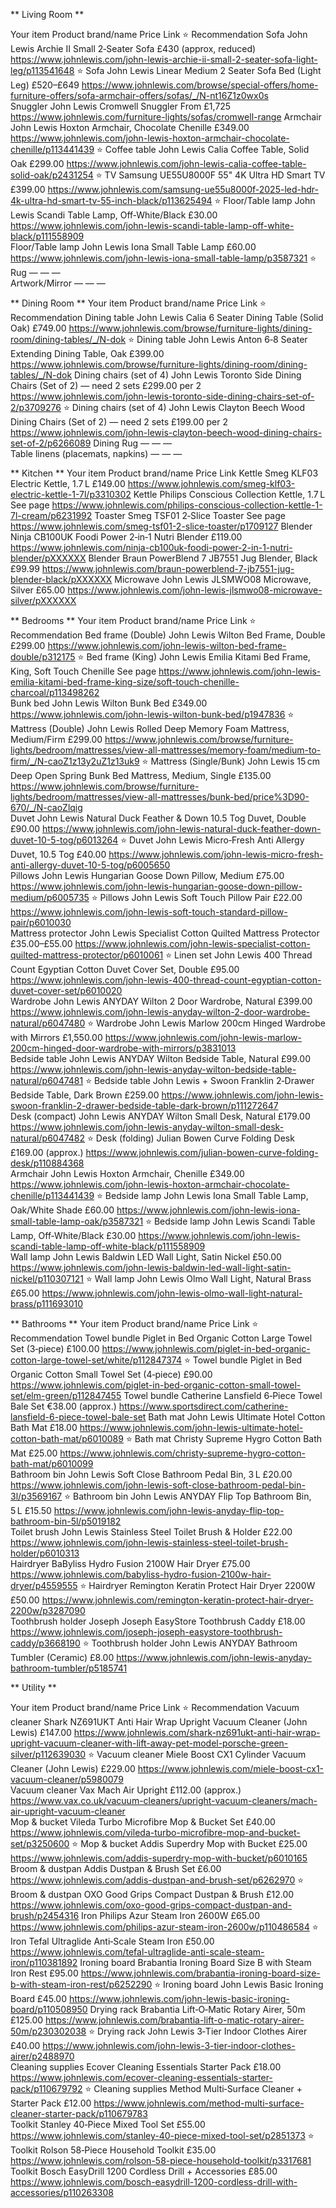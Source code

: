 ** Living Room **

Your item	Product brand/name	Price	Link	⭐ Recommendation
Sofa	John Lewis Archie II Small 2‑Seater Sofa	£430 (approx, reduced)	https://www.johnlewis.com/john-lewis-archie-ii-small-2-seater-sofa-light-leg/p113541648	⭐
Sofa	John Lewis Linear Medium 2 Seater Sofa Bed (Light Leg)	£520–£649	https://www.johnlewis.com/browse/special-offers/home-furniture-offers/sofa-armchair-offers/sofas/_/N-nt16Z1z0wx0s	
Snuggler	John Lewis Cromwell Snuggler	From £1,725	https://www.johnlewis.com/furniture-lights/sofas/cromwell-range	
Armchair	John Lewis Hoxton Armchair, Chocolate Chenille	£349.00	https://www.johnlewis.com/john-lewis-hoxton-armchair-chocolate-chenille/p113441439	⭐
Coffee table	John Lewis Calia Coffee Table, Solid Oak	£299.00	https://www.johnlewis.com/john-lewis-calia-coffee-table-solid-oak/p2431254	⭐
TV	Samsung UE55U8000F 55" 4K Ultra HD Smart TV	£399.00	https://www.johnlewis.com/samsung-ue55u8000f-2025-led-hdr-4k-ultra-hd-smart-tv-55-inch-black/p113625494	⭐
Floor/Table lamp	John Lewis Scandi Table Lamp, Off‑White/Black	£30.00	https://www.johnlewis.com/john-lewis-scandi-table-lamp-off-white-black/p111558909	
Floor/Table lamp	John Lewis Iona Small Table Lamp	£60.00	https://www.johnlewis.com/john-lewis-iona-small-table-lamp/p3587321	⭐
Rug	—	—	—	
Artwork/Mirror	—	—	—	

** Dining Room ** 
Your item	Product brand/name	Price	Link	⭐ Recommendation
Dining table	John Lewis Calia 6 Seater Dining Table (Solid Oak)	£749.00	https://www.johnlewis.com/browse/furniture-lights/dining-room/dining-tables/_/N-dok	⭐
Dining table	John Lewis Anton 6‑8 Seater Extending Dining Table, Oak	£399.00	https://www.johnlewis.com/browse/furniture-lights/dining-room/dining-tables/_/N-dok	
Dining chairs (set of 4)	John Lewis Toronto Side Dining Chairs (Set of 2) — need 2 sets	£299.00 per 2	https://www.johnlewis.com/john-lewis-toronto-side-dining-chairs-set-of-2/p3709276	⭐
Dining chairs (set of 4)	John Lewis Clayton Beech Wood Dining Chairs (Set of 2) — need 2 sets	£199.00 per 2	https://www.johnlewis.com/john-lewis-clayton-beech-wood-dining-chairs-set-of-2/p6266089	
Dining Rug	—	—	—	
Table linens (placemats, napkins)	—	—	—	


** Kitchen **
Your item	Product brand/name	Price	Link
Kettle	Smeg KLF03 Electric Kettle, 1.7 L	£149.00	https://www.johnlewis.com/smeg-klf03-electric-kettle-1-7l/p3310302
Kettle	Philips Conscious Collection Kettle, 1.7 L	See page	https://www.johnlewis.com/philips-conscious-collection-kettle-1-7l-cream/p6231992
Toaster	Smeg TSF01 2‑Slice Toaster	See page	https://www.johnlewis.com/smeg-tsf01-2-slice-toaster/p1709127
Blender	Ninja CB100UK Foodi Power 2‑in‑1 Nutri Blender	£119.00	https://www.johnlewis.com/ninja-cb100uk-foodi-power-2-in-1-nutri-blender/pXXXXXX
Blender	Braun PowerBlend 7 JB7551 Jug Blender, Black	£99.99	https://www.johnlewis.com/braun-powerblend-7-jb7551-jug-blender-black/pXXXXXX
Microwave	John Lewis JLSMWO08 Microwave, Silver	£65.00	https://www.johnlewis.com/john-lewis-jlsmwo08-microwave-silver/pXXXXXX

** Bedrooms ** 
Your item	Product brand/name	Price	Link	⭐ Recommendation
Bed frame (Double)	John Lewis Wilton Bed Frame, Double	£299.00	https://www.johnlewis.com/john-lewis-wilton-bed-frame-double/p312175	⭐
Bed frame (King)	John Lewis Emilia Kitami Bed Frame, King, Soft Touch Chenille	See page	https://www.johnlewis.com/john-lewis-emilia-kitami-bed-frame-king-size/soft-touch-chenille-charcoal/p113498262	
Bunk bed	John Lewis Wilton Bunk Bed	£349.00	https://www.johnlewis.com/john-lewis-wilton-bunk-bed/p1947836	⭐
Mattress (Double)	John Lewis Rolled Deep Memory Foam Mattress, Medium/Firm	£299.00	https://www.johnlewis.com/browse/furniture-lights/bedroom/mattresses/view-all-mattresses/memory-foam/medium-to-firm/_/N-caoZ1z13y2uZ1z13uk9	⭐
Mattress (Single/Bunk)	John Lewis 15 cm Deep Open Spring Bunk Bed Mattress, Medium, Single	£135.00	https://www.johnlewis.com/browse/furniture-lights/bedroom/mattresses/view-all-mattresses/bunk-bed/price%3D90-670/_/N-caoZlqig	
Duvet	John Lewis Natural Duck Feather & Down 10.5 Tog Duvet, Double	£90.00	https://www.johnlewis.com/john-lewis-natural-duck-feather-down-duvet-10-5-tog/p6013264	⭐
Duvet	John Lewis Micro‑Fresh Anti Allergy Duvet, 10.5 Tog	£40.00	https://www.johnlewis.com/john-lewis-micro-fresh-anti-allergy-duvet-10-5-tog/p6005650	
Pillows	John Lewis Hungarian Goose Down Pillow, Medium	£75.00	https://www.johnlewis.com/john-lewis-hungarian-goose-down-pillow-medium/p6005735	⭐
Pillows	John Lewis Soft Touch Pillow Pair	£22.00	https://www.johnlewis.com/john-lewis-soft-touch-standard-pillow-pair/p6010030	
Mattress protector	John Lewis Specialist Cotton Quilted Mattress Protector	£35.00–£55.00	https://www.johnlewis.com/john-lewis-specialist-cotton-quilted-mattress-protector/p6010061	⭐
Linen set	John Lewis 400 Thread Count Egyptian Cotton Duvet Cover Set, Double	£95.00	https://www.johnlewis.com/john-lewis-400-thread-count-egyptian-cotton-duvet-cover-set/p6010020	
Wardrobe	John Lewis ANYDAY Wilton 2 Door Wardrobe, Natural	£399.00	https://www.johnlewis.com/john-lewis-anyday-wilton-2-door-wardrobe-natural/p6047480	⭐
Wardrobe	John Lewis Marlow 200cm Hinged Wardrobe with Mirrors	£1,550.00	https://www.johnlewis.com/john-lewis-marlow-200cm-hinged-door-wardrobe-with-mirrors/p3831013	
Bedside table	John Lewis ANYDAY Wilton Bedside Table, Natural	£99.00	https://www.johnlewis.com/john-lewis-anyday-wilton-bedside-table-natural/p6047481	⭐
Bedside table	John Lewis + Swoon Franklin 2‑Drawer Bedside Table, Dark Brown	£259.00	https://www.johnlewis.com/john-lewis-swoon-franklin-2-drawer-bedside-table-dark-brown/p111272647	
Desk (compact)	John Lewis ANYDAY Wilton Small Desk, Natural	£179.00	https://www.johnlewis.com/john-lewis-anyday-wilton-small-desk-natural/p6047482	⭐
Desk (folding)	Julian Bowen Curve Folding Desk	£169.00 (approx.)	https://www.johnlewis.com/julian-bowen-curve-folding-desk/p110884368	
Armchair	John Lewis Hoxton Armchair, Chenille	£349.00	https://www.johnlewis.com/john-lewis-hoxton-armchair-chocolate-chenille/p113441439	⭐
Bedside lamp	John Lewis Iona Small Table Lamp, Oak/White Shade	£60.00	https://www.johnlewis.com/john-lewis-iona-small-table-lamp-oak/p3587321	⭐
Bedside lamp	John Lewis Scandi Table Lamp, Off‑White/Black	£30.00	https://www.johnlewis.com/john-lewis-scandi-table-lamp-off-white-black/p111558909	
Wall lamp	John Lewis Baldwin LED Wall Light, Satin Nickel	£50.00	https://www.johnlewis.com/john-lewis-baldwin-led-wall-light-satin-nickel/p110307121	⭐
Wall lamp	John Lewis Olmo Wall Light, Natural Brass	£65.00	https://www.johnlewis.com/john-lewis-olmo-wall-light-natural-brass/p111693010	

** Bathrooms **
Your item	Product brand/name	Price	Link	⭐ Recommendation
Towel bundle	Piglet in Bed Organic Cotton Large Towel Set (3‑piece)	£100.00	https://www.johnlewis.com/piglet-in-bed-organic-cotton-large-towel-set/white/p112847374	⭐
Towel bundle	Piglet in Bed Organic Cotton Small Towel Set (4‑piece)	£90.00	https://www.johnlewis.com/piglet-in-bed-organic-cotton-small-towel-set/elm-green/p112847455	
Towel bundle	Catherine Lansfield 6‑Piece Towel Bale Set	€38.00 (approx.)	https://www.sportsdirect.com/catherine-lansfield-6-piece-towel-bale-set	
Bath mat	John Lewis Ultimate Hotel Cotton Bath Mat	£18.00	https://www.johnlewis.com/john-lewis-ultimate-hotel-cotton-bath-mat/p6010089	⭐
Bath mat	Christy Supreme Hygro Cotton Bath Mat	£25.00	https://www.johnlewis.com/christy-supreme-hygro-cotton-bath-mat/p6010099	
Bathroom bin	John Lewis Soft Close Bathroom Pedal Bin, 3 L	£20.00	https://www.johnlewis.com/john-lewis-soft-close-bathroom-pedal-bin-3l/p3569167	⭐
Bathroom bin	John Lewis ANYDAY Flip Top Bathroom Bin, 5 L	£15.50	https://www.johnlewis.com/john-lewis-anyday-flip-top-bathroom-bin-5l/p5019182	
Toilet brush	John Lewis Stainless Steel Toilet Brush & Holder	£22.00	https://www.johnlewis.com/john-lewis-stainless-steel-toilet-brush-holder/p6010313	
Hairdryer	BaByliss Hydro Fusion 2100W Hair Dryer	£75.00	https://www.johnlewis.com/babyliss-hydro-fusion-2100w-hair-dryer/p4559555	⭐
Hairdryer	Remington Keratin Protect Hair Dryer 2200W	£50.00	https://www.johnlewis.com/remington-keratin-protect-hair-dryer-2200w/p3287090	
Toothbrush holder	Joseph Joseph EasyStore Toothbrush Caddy	£18.00	https://www.johnlewis.com/joseph-joseph-easystore-toothbrush-caddy/p3668190	⭐
Toothbrush holder	John Lewis ANYDAY Bathroom Tumbler (Ceramic)	£8.00	https://www.johnlewis.com/john-lewis-anyday-bathroom-tumbler/p5185741	

** Utility **

Your item	Product brand/name	Price	Link	⭐ Recommendation
Vacuum cleaner	Shark NZ691UKT Anti Hair Wrap Upright Vacuum Cleaner (John Lewis)	£147.00	https://www.johnlewis.com/shark-nz691ukt-anti-hair-wrap-upright-vacuum-cleaner-with-lift-away-pet-model-porsche-green-silver/p112639030	⭐
Vacuum cleaner	Miele Boost CX1 Cylinder Vacuum Cleaner (John Lewis)	£229.00	https://www.johnlewis.com/miele-boost-cx1-vacuum-cleaner/p5980079	
Vacuum cleaner	Vax Mach Air Upright	£112.00 (approx.)	https://www.vax.co.uk/vacuum-cleaners/upright-vacuum-cleaners/mach-air-upright-vacuum-cleaner	
Mop & bucket	Vileda Turbo Microfibre Mop & Bucket Set	£40.00	https://www.johnlewis.com/vileda-turbo-microfibre-mop-and-bucket-set/p3250600	⭐
Mop & bucket	Addis Superdry Mop with Bucket	£25.00	https://www.johnlewis.com/addis-superdry-mop-with-bucket/p6010165	
Broom & dustpan	Addis Dustpan & Brush Set	£6.00	https://www.johnlewis.com/addis-dustpan-and-brush-set/p6262970	⭐
Broom & dustpan	OXO Good Grips Compact Dustpan & Brush	£12.00	https://www.johnlewis.com/oxo-good-grips-compact-dustpan-and-brush/p2454316	
Iron	Philips Azur Steam Iron 2600W	£65.00	https://www.johnlewis.com/philips-azur-steam-iron-2600w/p110486584	⭐
Iron	Tefal Ultraglide Anti‑Scale Steam Iron	£50.00	https://www.johnlewis.com/tefal-ultraglide-anti-scale-steam-iron/p110381892	
Ironing board	Brabantia Ironing Board Size B with Steam Iron Rest	£95.00	https://www.johnlewis.com/brabantia-ironing-board-size-b-with-steam-iron-rest/p6252290	⭐
Ironing board	John Lewis Basic Ironing Board	£45.00	https://www.johnlewis.com/john-lewis-basic-ironing-board/p110508950	
Drying rack	Brabantia Lift‑O‑Matic Rotary Airer, 50m	£125.00	https://www.johnlewis.com/brabantia-lift-o-matic-rotary-airer-50m/p230302038	⭐
Drying rack	John Lewis 3‑Tier Indoor Clothes Airer	£40.00	https://www.johnlewis.com/john-lewis-3-tier-indoor-clothes-airer/p2488970	
Cleaning supplies	Ecover Cleaning Essentials Starter Pack	£18.00	https://www.johnlewis.com/ecover-cleaning-essentials-starter-pack/p110679792	⭐
Cleaning supplies	Method Multi‑Surface Cleaner + Starter Pack	£12.00	https://www.johnlewis.com/method-multi-surface-cleaner-starter-pack/p110679783	
Toolkit	Stanley 40‑Piece Mixed Tool Set	£55.00	https://www.johnlewis.com/stanley-40-piece-mixed-tool-set/p2851373	⭐
Toolkit	Rolson 58‑Piece Household Toolkit	£35.00	https://www.johnlewis.com/rolson-58-piece-household-toolkit/p3317681	
Toolkit	Bosch EasyDrill 1200 Cordless Drill + Accessories	£85.00	https://www.johnlewis.com/bosch-easydrill-1200-cordless-drill-with-accessories/p110263308	